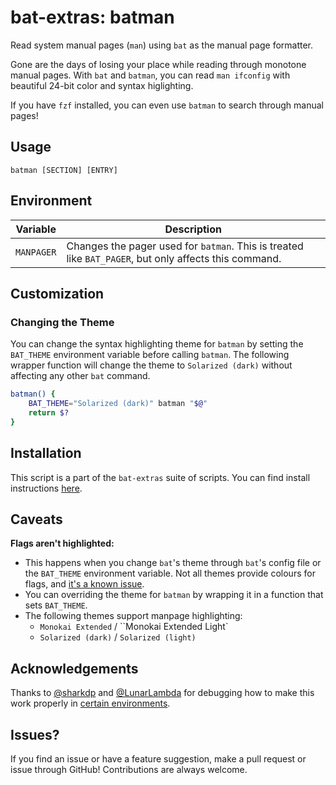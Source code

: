 # bat-extras: batman

Read system manual pages (`man`) using `bat` as the manual page formatter.

Gone are the days of losing your place while reading through monotone manual pages. With `bat` and `batman`, you can read `man ifconfig` with beautiful 24-bit color and syntax higlighting.

If you have `fzf` installed, you can even use `batman` to search through manual pages!


## Usage

    batman [SECTION] [ENTRY]



## Environment

| Variable   | Description                                                  |
| ---------- | ------------------------------------------------------------ |
| `MANPAGER` | Changes the pager used for `batman`. This is treated like `BAT_PAGER`, but only affects this command. |



## Customization

### Changing the Theme

You can change the syntax highlighting theme for `batman` by setting the `BAT_THEME` environment variable before calling `batman`. The following wrapper function will change the theme to `Solarized (dark)` without affecting any other `bat` command.

```bash
batman() {
    BAT_THEME="Solarized (dark)" batman "$@"
    return $?
}
```




## Installation

This script is a part of the `bat-extras` suite of scripts. You can find install instructions [here](../README.md#installation).



## Caveats

**Flags aren't highlighted:**

- This happens when you change `bat`'s theme through `bat`'s config file or the `BAT_THEME` environment variable. Not all themes provide colours for flags, and [it's a known issue](https://github.com/sharkdp/bat/issues/2115).
- You can overriding the theme for `batman` by wrapping it in a function that sets `BAT_THEME`.
- The following themes support manpage highlighting:
  - `Monokai Extended` / ``Monokai Extended Light`
  - `Solarized (dark)` / `Solarized (light)`



## Acknowledgements

Thanks to [@sharkdp](https://github.com/sharkdp) and [@LunarLambda](https://github.com/LunarLambda) for debugging how to make this work properly in [certain environments](https://github.com/sharkdp/bat/issues/652).



## Issues?

If you find an issue or have a feature suggestion, make a pull request or issue through GitHub!
Contributions are always welcome.
